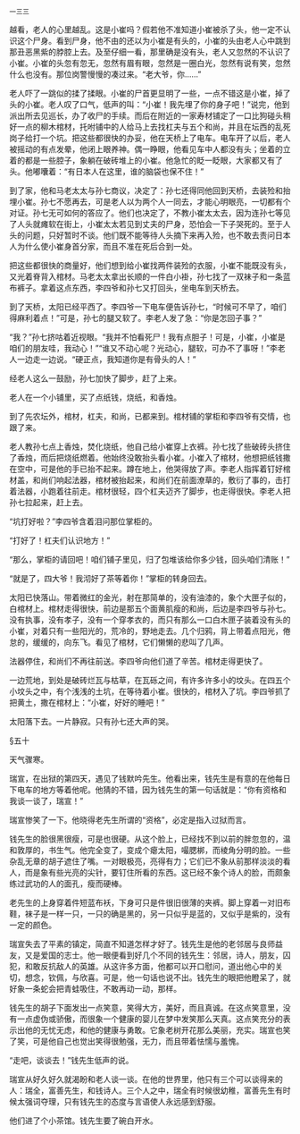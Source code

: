     一三三 

   越看，老人的心里越乱。这是小崔吗？假若他不准知道小崔被杀了头，他一定不认识这个尸身。看到尸身，他不由的还以为小崔是有头的，小崔的头由老人心中跳到那丑恶黑紫的脖腔上去。及至仔细一看，那里确是没有头，老人又忽然的不认识了小崔。小崔的头忽有忽无，忽然有眉有眼，忽然是一圈白光，忽然有说有笑，忽然什么也没有。那位岗警慢慢的凑过来。“老大爷，你……”

   老人吓了一跳似的揉了揉眼。小崔的尸首更显明了一些，一点不错这是小崔，掉了头的小崔。老人叹了口气，低声的叫：“小崔！我先埋了你的身子吧！”说完，他到派出所去见巡长，办了收尸的手续。而后在附近的一家寿材铺定了一口比狗碰头稍好一点的柳木棺材，托咐铺中的人给马上去找杠夫与五个和尚，并且在坛西的乱死岗子给打一个坑。把这些都很快的办妥，他在天桥上了电车。电车开了以后，老人被摇动的有点发晕，他闭上眼养神。偶一睁眼，他看见车中人都没有头；坐着的立着的都是一些腔子，象躺在破砖堆上的小崔。他急忙的眨一眨眼，大家都又有了头。他嘟囔着：“有日本人在这里，谁的脑袋也保不住！”

   到了家，他和马老太太与孙七商议，决定了：孙七还得同他回到天桥，去装殓和抬埋小崔。孙七不愿再去，可是老人以为两个人一同去，才能心明眼亮，一切都有个对证。孙七无可如何的答应了。他们也决定了，不教小崔太太去，因为连孙七等见了人头就瘫软在街上，小崔太太若见到丈夫的尸身，恐怕会一下子哭死的。至于人头的问题，只好暂时不谈。他们既不能等待人头摘下来再入殓，也不敢去责问日本人为什么使小崔身首分家，而且不准在死后合到一处。

   把这些都很快的商量好，他们想到给小崔找两件装殓的衣服，小崔不能既没有头，又光着脊背入棺材。马老太太拿出长顺的一件白小褂，孙七找了一双袜子和一条蓝布裤子。拿着这点东西，李四爷和孙七又打回头，坐电车到天桥去。

   到了天桥，太阳已经平西了。李四爷一下电车便告诉孙七，“时候可不早了，咱们得麻利着点！”可是，孙七的腿又软了。李老人发了急：“你是怎回子事？”

   “我？”孙七挤咕着近视眼。“我并不怕看死尸！我有点胆子！可是，小崔，小崔是咱们的朋友哇，我动心！”“谁又不动心呢？光动心，腿软，可办不了事呀！”李老人一边走一边说。“硬正点，我知道你是有骨头的人！”

   经老人这么一鼓励，孙七加快了脚步，赶了上来。

   老人在一个小铺里，买了点纸钱，烧纸，和香烛。

   到了先农坛外，棺材，杠夫，和尚，已都来到。棺材铺的掌柜和李四爷有交情，也跟了来。

   老人教孙七点上香烛，焚化烧纸，他自己给小崔穿上衣裤。孙七找了些破砖头挤住了香烛，而后把烧纸燃着。他始终没敢抬头看小崔。小崔入了棺材，他想把纸钱撒在空中，可是他的手已抬不起来。蹲在地上，他哭得放了声。李老人指挥着钉好棺材盖，和尚们响起法器，棺材被抬起来，和尚们在前面潦草的，敷衍了事的，击打着法器，小跑着往前走。棺材很轻，四个杠夫迈齐了脚步，也走得很快。李老人把孙七拉起来，赶上去。

   “坑打好啦？”李四爷含着泪问那位掌柜的。

   “打好了！杠夫们认识地方！”

   “那么，掌柜的请回吧！咱们铺子里见，归了包堆该给你多少钱，回头咱们清账！”

   “就是了，四大爷！我沏好了茶等着你！”掌柜的转身回去。

   太阳已快落山。带着微红的金光，射在那简单的，没有油漆的，象个大匣子似的，白棺材上。棺材走得很快，前边是那五个面黄肌瘦的和尚，后边是李四爷与孙七。没有执事，没有孝子，没有一个穿孝衣的，而只有那么一口白木匣子装着没有头的小崔，对着只有一些阳光的，荒冷的，野地走去。几个归鸦，背上带着点阳光，倦怠的，缓缓的，向东飞。看见了棺材，它们懒懒的悲叫了几声。

   法器停住，和尚们不再往前送。李四爷向他们道了辛苦。棺材走得更快了。

   一边荒地，到处是破砖烂瓦与枯草，在瓦砾之间，有许多许多小的坟头。在四五个小坟头之中，有个浅浅的土坑，在等待着小崔。很快的，棺材入了坑。李四爷抓了把黄土，撒在棺材上：“小崔，好好的睡吧！”

   太阳落下去。一片静寂。只有孙七还大声的哭。

   §五十

   天气骤寒。

   瑞宣，在出狱的第四天，遇见了钱默吟先生。他看出来，钱先生是有意的在他每日下电车的地方等着他呢。他猜的不错，因为钱先生的第一句话就是：“你有资格和我谈一谈了，瑞宣！”

   瑞宣惨笑了一下。他晓得老先生所谓的“资格”，必定是指入过狱而言。

   钱先生的脸很黑很瘦，可是也很硬。从这个脸上，已经找不到以前的胖忽忽的，温和敦厚的，书生气。他完全变了，变成个瘪太阳，嘬腮梆，而棱角分明的脸。一些杂乱无章的胡子遮住了嘴。一对眼极亮，亮得有力；它们已不象从前那样淡淡的看人，而是象有些光亮的尖针，要钉住所看的东西。这已经不象个诗人的脸，而颇象练过武功的人的面孔，瘦而硬棒。

   老先生的上身穿着件短蓝布袄，下身可只是件很旧很薄的夹裤。脚上穿着一对旧布鞋，袜子是一样一只，一只的确是黑的，另一只似乎是蓝的，又似乎是紫的，没有一定的颜色。

   瑞宣失去了平素的镇定，简直不知道怎样才好了。钱先生是他的老邻居与良师益友，又是爱国的志士。他一眼便看到好几个不同的钱先生：邻居，诗人，朋友，囚犯，和敢反抗敌人的英雄。从这许多方面，他都可以开口慰问，道出他心中的关切，想念，钦佩，与欣喜。可是，他一句话也说不出。钱先生的眼把他瞪呆了，就好象一条蛇会把青蛙吸住，不敢再动一动，那样。

   钱先生的胡子下面发出一点笑意，笑得大方，美好，而且真诚。在这点笑意里，没有一点虚伪或骄傲，而很象一个健康的婴儿在梦中发笑那么天真。这点笑充分的表示出他的无忧无虑，和他的健康与勇敢。它象老树开花那么美丽，充实。瑞宣也笑了笑，可是他自己也觉出笑得很勉强，无力，而且带着怯懦与羞愧。

   “走吧，谈谈去！”钱先生低声的说。

   瑞宣从好久好久就渴盼和老人谈一谈。在他的世界里，他只有三个可以谈得来的人：瑞全，富善先生，和钱诗人。三个人之中，瑞全有时候很幼稚，富善先生有时候太强词夺理，只有钱先生的态度与言语使人永远感到舒服。

   他们进了个小茶馆。钱先生要了碗白开水。

